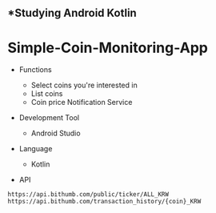 ## *Studying Android Kotlin

# Simple-Coin-Monitoring-App

* Functions
   - Select coins you're interested in
  - List coins
  - Coin price Notification Service

* Development Tool
  * Android Studio
 
* Language
  * Kotlin
 
* API
```
https://api.bithumb.com/public/ticker/ALL_KRW
https://api.bithumb.com/transaction_history/{coin}_KRW
```

